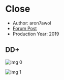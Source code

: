 # Close

* Author: aron7awol
* [Forum Post](https://www.avsforum.com/threads/bass-eq-for-filtered-movies.2995212/post-57512358)
* Production Year: 2019

## DD+

![img 0](https://i.imgur.com/ir9DVK0.jpg)

![img 1](https://i.imgur.com/6rCuS48.png)

